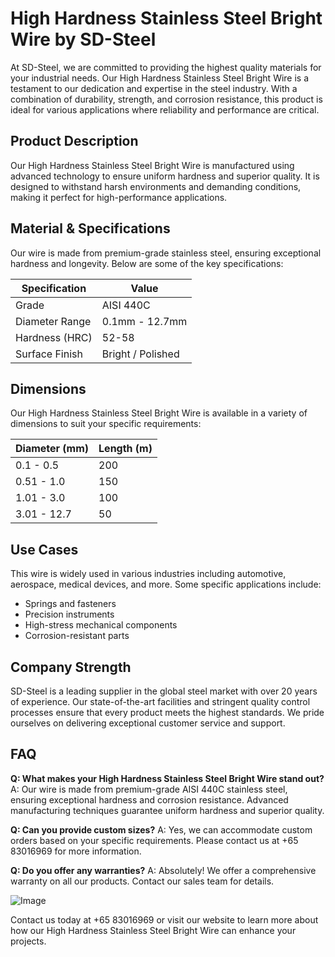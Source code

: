 # High Hardness Stainless Steel Bright Wire by SD-Steel

At SD-Steel, we are committed to providing the highest quality materials for your industrial needs. Our High Hardness Stainless Steel Bright Wire is a testament to our dedication and expertise in the steel industry. With a combination of durability, strength, and corrosion resistance, this product is ideal for various applications where reliability and performance are critical.

## Product Description
Our High Hardness Stainless Steel Bright Wire is manufactured using advanced technology to ensure uniform hardness and superior quality. It is designed to withstand harsh environments and demanding conditions, making it perfect for high-performance applications.

## Material & Specifications
Our wire is made from premium-grade stainless steel, ensuring exceptional hardness and longevity. Below are some of the key specifications:

| Specification        | Value                   |
|----------------------|-------------------------|
| Grade                | AISI 440C               |
| Diameter Range       | 0.1mm - 12.7mm          |
| Hardness (HRC)       | 52-58                   |
| Surface Finish       | Bright / Polished       |

## Dimensions
Our High Hardness Stainless Steel Bright Wire is available in a variety of dimensions to suit your specific requirements:

| Diameter (mm) | Length (m) |
|---------------|------------|
| 0.1 - 0.5     | 200        |
| 0.51 - 1.0    | 150        |
| 1.01 - 3.0    | 100        |
| 3.01 - 12.7   | 50         |

## Use Cases
This wire is widely used in various industries including automotive, aerospace, medical devices, and more. Some specific applications include:
- Springs and fasteners
- Precision instruments
- High-stress mechanical components
- Corrosion-resistant parts

## Company Strength
SD-Steel is a leading supplier in the global steel market with over 20 years of experience. Our state-of-the-art facilities and stringent quality control processes ensure that every product meets the highest standards. We pride ourselves on delivering exceptional customer service and support.

## FAQ
**Q: What makes your High Hardness Stainless Steel Bright Wire stand out?**
A: Our wire is made from premium-grade AISI 440C stainless steel, ensuring exceptional hardness and corrosion resistance. Advanced manufacturing techniques guarantee uniform hardness and superior quality.

**Q: Can you provide custom sizes?**
A: Yes, we can accommodate custom orders based on your specific requirements. Please contact us at +65 83016969 for more information.

**Q: Do you offer any warranties?**
A: Absolutely! We offer a comprehensive warranty on all our products. Contact our sales team for details.

![Image](https://github.com/user-attachments/assets/2567258e-e124-4816-932d-1809bd27ef0b)

Contact us today at +65 83016969 or visit our website to learn more about how our High Hardness Stainless Steel Bright Wire can enhance your projects.